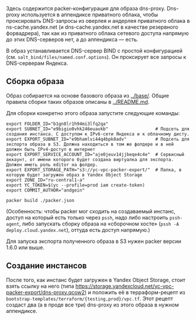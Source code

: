 Здесь содержится packer-конфигурация для образа dns-proxy. Dns-proxy используется в аппендиксе приватного облака,
чтобы проксировать DNS-запросы из оверлея и андерлея приватного облака в ns-cache.yandex.net
(и dns-cache.yandex.net в качестве резервного форвадрера), так как из приватного облака сетевого доступа напрямую до этих
DNS-серверов нет, а до аппендикса — есть.

В образ устанавливается DNS-сервер BIND с простой конфигурацией (см. `salt_bind/files/named.conf.options`). 
Он проксирует все запросы к DNS-серверам Яндекса.

## Сборка образа

Образ собирается на основе базового образа из [../base/](`../base`). Общие правила сборки таких образов описаны в [../README.md](`../README.md`).

Для сборки конкретно этого образа запустите следующие команды:

```
export FOLDER_ID="b1gn8lr1h94mi3lfq2qa"
export SUBNET_ID="e9bigio0vhk246euavkb"                  # Подсеть для создания инстанса. С доступом к IPv6-сети Яндекса и к облачному дисту.
export EXPORT_SUBNET_ID="e9bhamlvi44q4bpk8adv"           # Подсеть для экспорта образа в S3. Должна находиться в том же фолдере и в ней должен быть IPv4-доступ в интернет
export EXPORT_SERVICE_ACCOUNT_ID="aje0jeuv14jjbeqe4c4e"  # Сервисный аккаунт, от имени которого будет создана виртуалка для экспорта. Должен иметь роль editor на фолдер.
export EXPORT_STORAGE_PATH="s3://yc-vpc-packer-export/"  # Папка, в которую будет загружен образ в Yandex Object Storage
export ZONE_ID="ru-central1-a"
export YC_TOKEN=$(yc --profile=prod iam create-token)
export COMMIT_AUTHOR="andgein"

packer build ./packer.json
```


(Особенность: чтобы packer мог сходить на создаваемый инстанс, доступ на который есть только через `pssh`, надо либо настроить `pssh-agent`, 
либо запускать сборку образа на «сборочном хосте» (`pssh -A deploy.cloud.yandex.net`), оттуда есть доступ напрямую.)

Для запуска экспорта полученного образа в S3 нужен packer версии 1.6.0 или выше.


## Создание инстансов

После того, как инстанс будет загружен в Yandex Object Storage, стоит взять ссылку на него (типа https://storage.yandexcloud.net/yc-vpc-packer-export/dns-proxy.qcow2) и 
положить её в терраформ-рецепт из `bootstrap-templates/terraform/{testing,prod}/vpc.tf`. Этот рецепт создаст два (а в проде все три) dns-proxy из этого образа в нужном аппендиксе.
